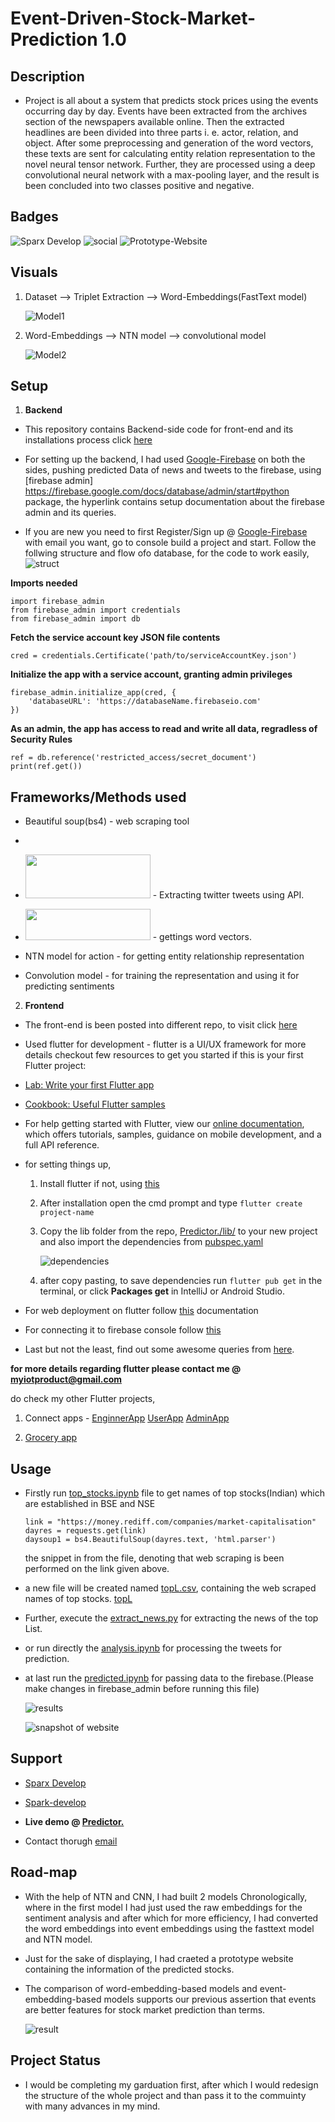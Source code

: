 # Event-Driven-Stock-Market-Prediction 1.0

## Description

-  Project is all about a system that predicts stock prices using the events occurring day by day. Events have been extracted from the archives section of the newspapers            available online. Then the extracted headlines are been divided into three parts i. e. actor, relation, and object. After some preprocessing and generation of the word          vectors, these texts are sent for calculating entity relation representation to the novel neural tensor network. Further, they are processed using a deep convolutional neural    network with a max-pooling layer, and the result is been concluded into two classes positive and negative.

## Badges

![Sparx Develop](https://img.shields.io/badge/Instagram-E4405F?style=for-the-badge&logo=instagram&logoColor=white) 
![social](https://img.shields.io/github/followers/Spark-develop?style=social) 
![Prototype-Website](https://img.shields.io/website?down_color=blue&up_color=orange&up_message=Predictor.&url=https%3A%2F%2Fportfolios-work.web.app%2F%23%2F)

## Visuals
1. Dataset --> Triplet Extraction --> Word-Embeddings(FastText model) 


   ![Model1](images/part-1.png)
   
2. Word-Embeddings --> NTN model --> convolutional model


   ![Model2](images/part-2.PNG)

## Setup

1. **Backend**

-  This repository contains Backend-side code for front-end and its installations process click [here](https://github.com/Spark-develop/Predictor.)

-  For setting up the backend, I had used [Google-Firebase](https://firebase.google.com/) on both the sides, pushing predicted Data of news and tweets to the firebase, using        [firebase admin] https://firebase.google.com/docs/database/admin/start#python package, the hyperlink contains setup documentation about the firebase admin and its queries.

-  If you are new you need to first Register/Sign up @ [Google-Firebase](https://firebase.google.com/) with email you want, go to console build a project and start.
   Follow the follwing structure and flow ofo database, for the code to work easily,
   ![struct](images/database_structure.PNG)

**Imports needed**
```
import firebase_admin
from firebase_admin import credentials
from firebase_admin import db
```

**Fetch the service account key JSON file contents**
```
cred = credentials.Certificate('path/to/serviceAccountKey.json')
```

**Initialize the app with a service account, granting admin privileges**
```
firebase_admin.initialize_app(cred, {
    'databaseURL': 'https://databaseName.firebaseio.com'
})
```

**As an admin, the app has access to read and write all data, regradless of Security Rules**
```
ref = db.reference('restricted_access/secret_document')
print(ref.get())
```
## Frameworks/Methods used
- Beautiful soup(bs4) - web scraping tool

- 

- <img src="https://github.com/Spark-develop/Event-Driven-Stock-Market-Prediction/blob/dbea7fc4bae5ab0178f1dfd2a10ea56f1b1fa8a2/images/tweepy.png" width="200" height="70">   -  Extracting twitter tweets using API.

- <img src="https://github.com/Spark-develop/Event-Driven-Stock-Market-Prediction/blob/aa51bbebc7ecaafe677dae36878072f4e11be504/images/fasttext.png" width="200" height="50">  -  gettings word vectors.

- NTN model for action - for getting entity relationship representation

- Convolution model - for training the representation and using it for predicting sentiments

2. **Frontend**

- The front-end is been posted into different repo, to visit click [here](https://github.com/Spark-develop/Predictor..git)

- Used flutter for development - flutter is a UI/UX framework for more details checkout few resources to get you started if this is your first Flutter project:

- [Lab: Write your first Flutter app](https://flutter.dev/docs/get-started/codelab)
- [Cookbook: Useful Flutter samples](https://flutter.dev/docs/cookbook)
- For help getting started with Flutter, view our [online documentation](https://flutter.dev/docs), which offers tutorials, samples, guidance on mobile development, and a full     API reference.

- for setting things up,
   1. Install flutter if not, using [this](https://flutter.dev/docs/get-started/install)
   2. After installation open the cmd prompt and type ```flutter create project-name```
   3. Copy the lib folder from the repo, [Predictor./lib/](https://github.com/Spark-develop/Predictor./tree/main/lib) to your new project and also import the dependencies from         [pubspec.yaml](https://github.com/Spark-develop/Predictor./blob/9c0de5ea4ccb9e56686b11815c0e83631714bfd8/pubspec.yaml)
      
      ![dependencies](images/depend.PNG)
      
   4. after copy pasting, to save dependencies run ```flutter pub get``` in the terminal, or click **Packages get** in IntelliJ or Android Studio.
  
 - For web deployment on flutter follow [this](https://flutter.dev/web) documentation
 - For connecting it to firebase console follow [this](https://flutter.dev/docs/development/data-and-backend/firebase)
 - Last but not the least, find out some awesome queries from [here](https://petercoding.com/firebase/2020/02/16/using-firebase-queries-in-flutter/).

 **for more details regarding flutter please contact me @ myiotproduct@gmail.com**
 
 do check my other Flutter projects,
 
 1. Connect apps - [EnginnerApp](https://github.com/Spark-develop/EngineerConnect.git)
                   [UserApp](https://github.com/Spark-develop/UserConnect.git)
                   [AdminApp](https://github.com/Spark-develop/adminapp.git)
                   
 2. [Grocery app](https://github.com/Spark-develop/grocery_app.git)

## Usage

- Firstly run [top_stocks.ipynb](topstocks.ipynb) file to get names of top stocks(Indian) which are established in BSE and NSE 
  ```
  link = "https://money.rediff.com/companies/market-capitalisation"
  dayres = requests.get(link)
  daysoup1 = bs4.BeautifulSoup(dayres.text, 'html.parser')
  ```
  the snippet in from the file, denoting that web scraping is been performed on the link given above.
- a new file will be created named [topL.csv](topL.csv), containing the web scraped names of top stocks.
  [topL](images/top_table_img.PNG)
  
- Further, execute the [extract_news.py](Utils/extract_news.py) for extracting the news of the top List.
- or run directly the [analysis.ipynb](analysis.ipynb) for processing the tweets for prediction.
- at last run the [predicted.ipynb](predicted.ipynb) for passing data to the firebase.(Please make changes in firebase_admin before running this file)

  ![results](images/results.PNG)
  
  ![snapshot of website](images/gif_up+lo.gif)

## Support

- [Sparx Develop](https://www.instagram.com/_sparxdev/)


- [Spark-develop](https://github.com/Spark-develop?tab=repositories)


- **Live demo @ [Predictor.](https://portfolios-work.web.app/#/)**


- Contact thorugh [email](mailto:myiotproduct@gmail.com)

## Road-map

- With the help of NTN and CNN, I had built 2 models Chronologically, where in the first model I had just used the raw embeddings for the sentiment analysis and after which for   more efficiency, I had converted the word embeddings into event embeddings using the fasttext model and NTN model.

- Just for the sake of displaying, I had craeted a prototype website containing the information of the predicted stocks.

- The comparison of word-embedding-based models and event-embedding-based models supports our previous assertion that events are better features for stock market prediction than   terms.

  ![result](images/loss.PNG)

## Project Status

- I would be completing my garduation first, after which I would redesign the structure of the whole project and than pass it to the commuinty with many advances in my mind.


